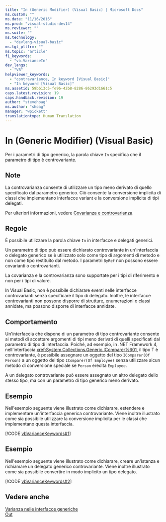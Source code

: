 ```yaml
---
title: "In (Generic Modifier) (Visual Basic) | Microsoft Docs"
ms.custom: ""
ms.date: "11/16/2016"
ms.prod: "visual-studio-dev14"
ms.reviewer: ""
ms.suite: ""
ms.technology: 
  - "devlang-visual-basic"
ms.tgt_pltfrm: ""
ms.topic: "article"
f1_keywords: 
  - "vb.VarianceIn"
dev_langs: 
  - "VB"
helpviewer_keywords: 
  - "contravariance, In keyword [Visual Basic]"
  - "In keyword [Visual Basic]"
ms.assetid: 59bb13c5-fe96-42b8-8286-86293d1661c5
caps.latest.revision: 19
caps.handback.revision: 19
author: "stevehoag"
ms.author: "shoag"
manager: "wpickett"
translationtype: Human Translation
---
```

# In (Generic Modifier) (Visual Basic)
Per i parametri di tipo generico, la parola chiave `In` specifica che il parametro di tipo è controvariante.  
  
## Note  
 La controvarianza consente di utilizzare un tipo meno derivato di quello specificato dal parametro generico.  Ciò consente la conversione implicita di classi che implementano interfacce variant e la conversione implicita di tipi delegati.  
  
 Per ulteriori informazioni, vedere [Covarianza e controvarianza](../Topic/Covariance%20and%20Contravariance%20\(C%23%20and%20Visual%20Basic\).md).  
  
## Regole  
 È possibile utilizzare la parola chiave `In` in interfacce e delegati generici.  
  
 Un parametro di tipo può essere dichiarato controvariante in un'interfaccia o delegato generico se è utilizzato solo come tipo di argomenti di metodo e non come tipo restituito dal metodo.  I parametri `ByRef` non possono essere covarianti o controvarianti.  
  
 La covarianza e la controvarianza sono supportate per i tipi di riferimento e non per i tipi di valore.  
  
 In Visual Basic, non è possibile dichiarare eventi nelle interfacce controvarianti senza specificare il tipo di delegato.  Inoltre, le interfacce controvarianti non possono disporre di strutture, enumerazioni o classi annidate, ma possono disporre di interfacce annidate.  
  
## Comportamento  
 Un'interfaccia che dispone di un parametro di tipo controvariante consente ai metodi di accettare argomenti di tipi meno derivati di quelli specificati dal parametro di tipo di interfaccia.  Poiché, ad esempio, in .NET Framework 4, nell'interfaccia <xref:System.Collections.Generic.IComparer%601>, il tipo T è controvariante, è possibile assegnare un oggetto del tipo `IComparer(Of Person)` a un oggetto del tipo `IComparer(Of Employee)` senza utilizzare alcun metodo di conversione speciale se `Person` eredita `Employee`.  
  
 A un delegato controvariante può essere assegnato un altro delegato dello stesso tipo, ma con un parametro di tipo generico meno derivato.  
  
## Esempio  
 Nell'esempio seguente viene illustrato come dichiarare, estendere e implementare un'interfaccia generica controvariante.  Viene inoltre illustrato come sia possibile utilizzare la conversione implicita per le classi che implementano questa interfaccia.  
  
 [!CODE [vbVarianceKeywords#1](../CodeSnippet/VS_Snippets_VBCSharp/vbvariancekeywords#1)]  
  
## Esempio  
 Nell'esempio seguente viene illustrato come dichiarare, creare un'istanza e richiamare un delegato generico controvariante.  Viene inoltre illustrato come sia possibile convertire in modo implicito un tipo delegato.  
  
 [!CODE [vbVarianceKeywords#2](../CodeSnippet/VS_Snippets_VBCSharp/vbvariancekeywords#2)]  
  
## Vedere anche  
 [Varianza nelle interfacce generiche](../Topic/Variance%20in%20Generic%20Interfaces%20\(C%23%20and%20Visual%20Basic\).md)   
 [Out](../../../visual-basic/language-reference/modifiers/out-generic-modifier.md)